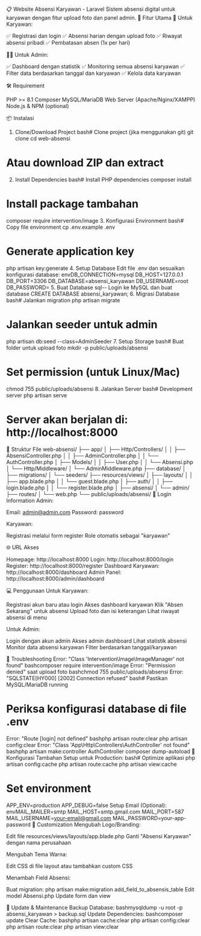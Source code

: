 📋 Website Absensi Karyawan - Laravel
Sistem absensi digital untuk karyawan dengan fitur upload foto dan panel admin.
🚀 Fitur Utama
👥 Untuk Karyawan:

✅ Registrasi dan login
✅ Absensi harian dengan upload foto
✅ Riwayat absensi pribadi
✅ Pembatasan absen (1x per hari)

👨‍💼 Untuk Admin:

✅ Dashboard dengan statistik
✅ Monitoring semua absensi karyawan
✅ Filter data berdasarkan tanggal dan karyawan
✅ Kelola data karyawan

🛠️ Requirement

PHP >= 8.1
Composer
MySQL/MariaDB
Web Server (Apache/Nginx/XAMPP)
Node.js & NPM (optional)

📦 Instalasi
1. Clone/Download Project
bash# Clone project (jika menggunakan git)
git clone <repository-url>
cd web-absensi

# Atau download ZIP dan extract
2. Install Dependencies
bash# Install PHP dependencies
composer install

# Install package tambahan
composer require intervention/image
3. Konfigurasi Environment
bash# Copy file environment
cp .env.example .env

# Generate application key
php artisan key:generate
4. Setup Database
Edit file .env dan sesuaikan konfigurasi database:
envDB_CONNECTION=mysql
DB_HOST=127.0.0.1
DB_PORT=3306
DB_DATABASE=absensi_karyawan
DB_USERNAME=root
DB_PASSWORD=
5. Buat Database
sql-- Login ke MySQL dan buat database
CREATE DATABASE absensi_karyawan;
6. Migrasi Database
bash# Jalankan migration
php artisan migrate

# Jalankan seeder untuk admin
php artisan db:seed --class=AdminSeeder
7. Setup Storage
bash# Buat folder untuk upload foto
mkdir -p public/uploads/absensi

# Set permission (untuk Linux/Mac)
chmod 755 public/uploads/absensi
8. Jalankan Server
bash# Development server
php artisan serve

# Server akan berjalan di: http://localhost:8000
📁 Struktur File
web-absensi/
├── app/
│   ├── Http/Controllers/
│   │   ├── AbsensiController.php
│   │   ├── AdminController.php
│   │   └── AuthController.php
│   ├── Models/
│   │   ├── User.php
│   │   └── Absensi.php
│   └── Http/Middleware/
│       └── AdminMiddleware.php
├── database/
│   ├── migrations/
│   └── seeders/
├── resources/views/
│   ├── layouts/
│   │   ├── app.blade.php
│   │   └── guest.blade.php
│   ├── auth/
│   │   ├── login.blade.php
│   │   └── register.blade.php
│   ├── absensi/
│   └── admin/
├── routes/
│   └── web.php
└── public/uploads/absensi/
🔐 Login Information
Admin:

Email: admin@admin.com
Password: password

Karyawan:

Registrasi melalui form register
Role otomatis sebagai "karyawan"

🌐 URL Akses

Homepage: http://localhost:8000
Login: http://localhost:8000/login
Register: http://localhost:8000/register
Dashboard Karyawan: http://localhost:8000/dashboard
Admin Panel: http://localhost:8000/admin/dashboard

💻 Penggunaan
Untuk Karyawan:

Registrasi akun baru atau login
Akses dashboard karyawan
Klik "Absen Sekarang" untuk absensi
Upload foto dan isi keterangan
Lihat riwayat absensi di menu

Untuk Admin:

Login dengan akun admin
Akses admin dashboard
Lihat statistik absensi
Monitor data absensi karyawan
Filter berdasarkan tanggal/karyawan

🐛 Troubleshooting
Error: "Class 'Intervention\Image\ImageManager' not found"
bashcomposer require intervention/image
Error: "Permission denied" saat upload foto
bashchmod 755 public/uploads/absensi
Error: "SQLSTATE[HY000] [2002] Connection refused"
bash# Pastikan MySQL/MariaDB running
# Periksa konfigurasi database di file .env
Error: "Route [login] not defined"
bashphp artisan route:clear
php artisan config:clear
Error: "Class 'App\Http\Controllers\AuthController' not found"
bashphp artisan make:controller AuthController
composer dump-autoload
🔧 Konfigurasi Tambahan
Setup untuk Production:
bash# Optimize aplikasi
php artisan config:cache
php artisan route:cache
php artisan view:cache

# Set environment
APP_ENV=production
APP_DEBUG=false
Setup Email (Optional):
envMAIL_MAILER=smtp
MAIL_HOST=smtp.gmail.com
MAIL_PORT=587
MAIL_USERNAME=your-email@gmail.com
MAIL_PASSWORD=your-app-password
🎨 Customization
Mengubah Logo/Branding:

Edit file resources/views/layouts/app.blade.php
Ganti "Absensi Karyawan" dengan nama perusahaan

Mengubah Tema Warna:

Edit CSS di file layout atau tambahkan custom CSS

Menambah Field Absensi:

Buat migration: php artisan make:migration add_field_to_absensis_table
Edit model Absensi.php
Update form dan view

🔄 Update & Maintenance
Backup Database:
bashmysqldump -u root -p absensi_karyawan > backup.sql
Update Dependencies:
bashcomposer update
Clear Cache:
bashphp artisan cache:clear
php artisan config:clear
php artisan route:clear
php artisan view:clear
